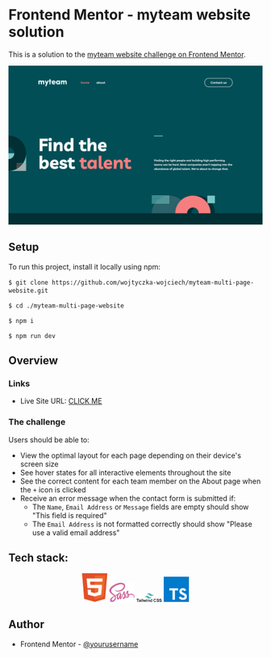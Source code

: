 # Frontend Mentor - myteam website solution

This is a solution to the [myteam website challenge on Frontend Mentor](https://www.frontendmentor.io/challenges/myteam-multipage-website-mxlEauvW).

![Design preview for the myteam website coding challenge](/public/preview.png)

## Setup

To run this project, install it locally using npm:

```
$ git clone https://github.com/wojtyczka-wojciech/myteam-multi-page-website.git
```

```
$ cd ./myteam-multi-page-website
```

```
$ npm i
```

```
$ npm run dev
```

## Overview

### Links

- Live Site URL: [CLICK ME](https://myteam-multi-page-website-wojtyczka-wojciech.vercel.app/)

### The challenge

Users should be able to:

- View the optimal layout for each page depending on their device's screen size
- See hover states for all interactive elements throughout the site
- See the correct content for each team member on the About page when the `+` icon is clicked
- Receive an error message when the contact form is submitted if:
  - The `Name`, `Email Address` or `Message` fields are empty should show "This field is required"
  - The `Email Address` is not formatted correctly should show "Please use a valid email address"

## Tech stack:

<p align="center">
    <img src="/public/html-1.svg" width="50">
    <img src="/public/sass-1.svg" width="50">
    <img src="/public/tailwind-css-1.svg" width="50">
    <img src="/public/typescript.svg" width="50">
</p>

## Author

- Frontend Mentor - [@yourusername](https://www.frontendmentor.io/profile/yourusername)
